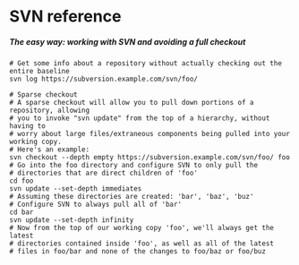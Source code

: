# SVN reference

##### The easy way: working with SVN and avoiding a full checkout
```shell
# Get some info about a repository without actually checking out the entire baseline
svn log https://subversion.example.com/svn/foo/

# Sparse checkout
# A sparse checkout will allow you to pull down portions of a repository, allowing
# you to invoke "svn update" from the top of a hierarchy, without having to 
# worry about large files/extraneous components being pulled into your working copy.
# Here's an example: 
svn checkout --depth empty https://subversion.example.com/svn/foo/ foo
# Go into the foo directory and configure SVN to only pull the 
# directories that are direct children of 'foo'
cd foo
svn update --set-depth immediates
# Assuming these directories are created: 'bar', 'baz', 'buz'
# Configure SVN to always pull all of 'bar'
cd bar 
svn update --set-depth infinity
# Now from the top of our working copy 'foo', we'll always get the latest
# directories contained inside 'foo', as well as all of the latest 
# files in foo/bar and none of the changes to foo/baz or foo/buz

```

<!-- TODO: Add sectioin on locking, 
e.g. 
# Since MS Office files do not play well with SVN
#
# To configure SVN such that modifying a file requires the "lock" :
svn propset svn:needs-lock '*' *

# To configure all MS Excel documents in the current directory require locking:
svn propset svn:needs-lock '*' *.xslx

# To determine which files in the current directory require
# the "lock" to perform edits: 
svn propget svn:needs-lock *

# To lock a file (for editing):
svn lock foo.docx
# To unlock the file (when finished):
svn unlock foo.docx

 -->

<!-- Remember ```` needs to be at the end of shell segments, per GitHub Flavored 
Markdown ( http://github.github.com/github-flavored-markdown/ ) and real scripts 
should always end with a new line -->



